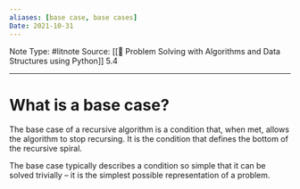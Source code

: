 ```yaml
---
aliases: [base case, base cases]
Date: 2021-10-31
---
```

Note Type: #litnote
Source: [[📖 Problem Solving with Algorithms and Data Structures using Python]] 5.4

---
# What is a base case?
The base case of a recursive algorithm is a condition that, when met, allows the algorithm to stop recursing. It is the condition that defines the bottom of the recursive spiral.

The base case typically describes a condition so simple that it can be solved trivially – it is the simplest possible representation of a problem.